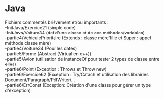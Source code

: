 # Java  

Fichiers commentés brièvement et/ou importants :  
  -InitJava/Exercice21 (simple code)  
  -InitJava/Voiture34 (def d'une classe et de ces méthodes/variables)  
  -partie4/VehiculePrioritaire (Extends : classe mère/fille et Super : appel méthode classe mère)  
  -partie4/Voiture34 (Pour les dates)  
  -partie5/Forme (Abstract (Virtual en c++))  
  -partie5/Avion (utilisation de instanceOf pour tester 2 types de classe entre elles)  
  -partie6/Point (Exception : Throws et Throw new)  
  -partie6/Exercice62 (Exception : Try/Catach et utilisation des librairies Document/Paragraph/PdfWriter/...  
  -partie6/ErrConst (Exception: Création d'une classe pour gérer un type d'exception)  
